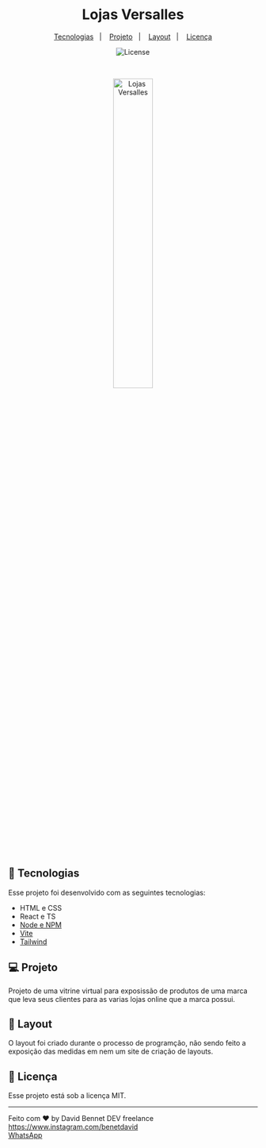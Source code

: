 

<h1 align="center"> Lojas Versalles </h1>

<p align="center">
  <a href="#-tecnologias">Tecnologias</a>&nbsp;&nbsp;&nbsp;|&nbsp;&nbsp;&nbsp;
  <a href="#-projeto">Projeto</a>&nbsp;&nbsp;&nbsp;|&nbsp;&nbsp;&nbsp;
  <a href="#-layout">Layout</a>&nbsp;&nbsp;&nbsp;|&nbsp;&nbsp;&nbsp;
  <a href="#memo-licença">Licença</a>
</p>

<p align="center">
  <img alt="License" src="https://img.shields.io/static/v1?label=license&message=MIT&color=49AA26&labelColor=000000">
</p>

<br>

<p align="center">
  <img alt="Lojas Versalles" src="./assets/logoTransparente.png" width="40%">
</p>

## 🚀 Tecnologias

Esse projeto foi desenvolvido com as seguintes tecnologias:

- HTML e CSS
- React e TS
- [Node e NPM](https://nodejs.org/)
- [Vite](https://vitejs.dev/)
- [Tailwind](https://tailwindcss.com/)

## 💻 Projeto

Projeto de uma vitrine virtual para exposissão de produtos de uma marca que leva seus clientes para as varias lojas online que a marca possui.

## 🔖 Layout

O layout foi criado durante o processo de programção, não sendo feito a exposição das medidas em nem um site de criação de layouts.

## :memo: Licença

Esse projeto está sob a licença MIT.

---

Feito com ♥ by David Bennet DEV freelance 
     https://www.instagram.com/benetdavid <br>
     <a 
        href="https://web.whatsapp.com/send?phone=5581973296068" target="_blank"
    >WhatsApp</a>
     

